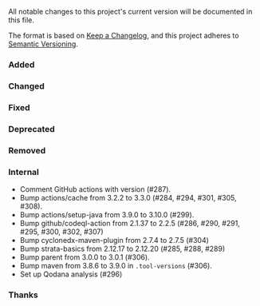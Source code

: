 All notable changes to this project's current version will be documented in this file.

The format is based on [Keep a Changelog](https://keepachangelog.com/en/1.0.0/), and this project adheres
to [Semantic Versioning](https://semver.org/spec/v2.0.0.html).

### Added

### Changed

### Fixed

### Deprecated

### Removed

### Internal

- Comment GitHub actions with version (#287).
- Bump actions/cache from 3.2.2 to 3.3.0 (#284, #294, #301, #305, #308).
- Bump actions/setup-java from 3.9.0 to 3.10.0 (#299).
- Bump github/codeql-action from 2.1.37 to 2.2.5 (#286, #290, #291, #295, #300, #302, #307)
- Bump cyclonedx-maven-plugin from 2.7.4 to 2.7.5 (#304)
- Bump strata-basics from 2.12.17 to 2.12.20 (#285, #288, #289)
- Bump parent from 3.0.0 to 3.0.1 (#306).
- Bump maven from 3.8.6 to 3.9.0 in `.tool-versions` (#306).
- Set up Qodana analysis (#296)

### Thanks
